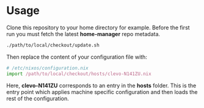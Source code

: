 # Usage

Clone this repository to your home directory for example.
Before the first run you must fetch the latest **home-manager** repo metadata.

```bash
./path/to/local/checkout/update.sh
```

Then replace the content of your configuration file with:

```nix
# /etc/nixos/configuration.nix
import /path/to/local/checkout/hosts/clevo-N141ZU.nix
```

Here, **clevo-N141ZU** corresponds to an entry in the **hosts** folder.
This is the entry point which applies machine specific configuration and then loads the rest of the configuration.
